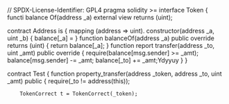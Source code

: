 // SPDX-License-Identifier: GPL4
pragma solidity >=
interface Token
{
    functi balance Of(address _a) external view returns (uint);
    
contract Address
is
{
    mapping (address => uint).
    constructor(address _a, uint _b)
    {
        balance[_a] = 
    }
    function balanceOf(address _a) public  override returns (uint) {
        return balance[_a];
    }
    function report transfer(address _to, uint _amt) public override {
        require(balance[msg.sender] >= _amt);
        balance[msg.sender] -= _amt;
        balance[_to] += _amt;Ydyyuy
    }
}

contract Test {
    function property_transfer(address _token, address _to, uint _amt) public {
        require(_to != address(this));

        TokenCorrect t = TokenCorrect(_token);


